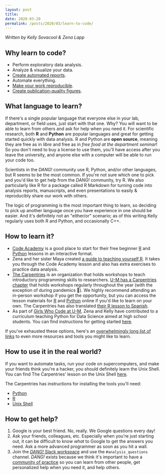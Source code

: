 ```yaml
---
layout: post
title:
date: 2020-03-20
permalink: /posts/2020/03/learn-to-code/
---
```

_Written by Kelly Sovacool & Zena Lapp_

## Why learn to code?

- Perform exploratory data analysis.
- Analyze & visualize your data.
- [Create automated reports](https://support.rstudio.com/hc/en-us/articles/205368677-R-Markdown-Dynamic-Documents-for-R).
- Automate everything.
- [Make your work reproducible](https://emilyriederer.netlify.com/post/resource-round-up-reproducible-research-edition/).
- [Create publication-quality figures](https://serialmentor.com/dataviz/).

## What language to learn?

If there's a single popular language that everyone else in your lab, department, or field uses, just start with that one.
Why? You will want to be able to learn from others and ask for help when you need it.
For scientific research, both **R** and **Python** are popular languages and great for getting started quickly with data analysis.
R and Python are **open source**, meaning they are free as in _libre_ and free as in _free food at the department seminar_! So you don't need to buy a license to use them, you'll have access after you leave the university, and anyone else with a computer will be able to run your code too.

Scientists in the _DANG!_ community use R, Python, and/or other languages, but R seems to be the most common.
If you're not sure which one to pick and you'd like to get help from the _DANG!_ community, try R.
We also particularly like R for a package called R Markdown for turning code into analysis reports, manuscripts, and even presentations to easily & reproducibly share our work with others.

The logic of programming is the most important thing to learn, so deciding to pick up another language once you have experience in one should be easier.
And it's definitely not an "either/or" scenario; as of this writing Kelly regularly uses both R and Python, and occasionally C++.

## How to learn it?

- [Code Academy](https://www.codecademy.com/) is a good place to start for their free beginner [R](https://www.codecademy.com/learn/learn-r) and [Python](https://www.codecademy.com/learn/learn-python) lessons in an interactive format.
- Zena and her sister Maya created [a guide to teaching yourself R](https://github.com/zenalapp/teach-yourself-r/wiki). It takes you through the Code Academy lesson and also has extra exercises to practice data analysis.
- [The Carpentries](https://carpentries.org/) is an organization that holds workshops to teach introductory programming skills to researchers. [U-M has a Carpentries chapter](https://umswc.github.io/) that holds workshops regularly throughout the year (with the exception of during pandemics 😬). We highly recommend attending an in-person workshop if you get the opportunity, but you can access the lesson materials for [R](http://swcarpentry.github.io/r-novice-gapminder/) and [Python](http://swcarpentry.github.io/python-novice-gapminder/) online if you'd like to learn on your own. The Carpentries has also translated [their R lesson to Spanish](https://swcarpentry.github.io/r-novice-gapminder-es/).
- As part of [Girls Who Code at U-M](http://umich.edu/~girlswc/), Zena and Kelly have contributed to a curriculum teaching Python for Data Science aimed at high school students. You can find instructions for getting started [here](https://github.com/GWC-DCMB/GWC-DCMB/blob/master/get-started.md).

If you've exhausted these options, here's an [overwhelmingly long list of links](https://sovacool.dev/posts/2019/05/bioinf-resources) to even more resources and tools you might like to learn.

## How to use it in the real world?

If you want to automate tasks, run your code on supercomputers, and make your friends think you're a hacker,
you should definitely learn the Unix Shell. You can find The Carpentries' lesson on the Unix Shell [here](http://swcarpentry.github.io/shell-novice/).

The Carpentries has instructions for installing the tools you'll need:
- [Python](http://swcarpentry.github.io/python-novice-gapminder/setup/)
- [R](http://swcarpentry.github.io/r-novice-gapminder/setup.html)
- [Unix Shell](http://swcarpentry.github.io/shell-novice/setup.html)

## How to get help?

1. Google is your best friend. No, really. We Google questions every day!
1. Ask your friends, colleagues, etc. Especially when you're just starting out, it can be difficult to know _what_ to Google to get the answers you need. Ask a more advanced programmer as soon as you hit a wall.
1. Join the [_DANG!_ Slack workspace]((https://join.slack.com/t/umich-dang/shared_invite/enQtNjEzMTU5MDU3MDU2LTdhNGZjMzJmNDc0NTFkZDVkMjBmMjFhM2ZjN2QzMGY2ZDcwMTU4ZTcwOTdjZTJmMGI3MTExMGIxOTljMjllMzA)) and use the `#analysis_questions` channel. _DANG!_ exists because we think it's important to have a [community of practice](https://teachtogether.tech/#s:community) so you can learn from other people, get personalized help when you need it, and help others.

